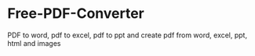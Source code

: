 # Free-PDF-Converter
PDF to word, pdf to excel, pdf to ppt and create pdf from word, excel, ppt, html and images
